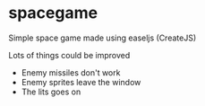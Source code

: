 spacegame
=========

Simple space game made using easeljs (CreateJS) 

Lots of things could be improved 
- Enemy missiles don't work 
- Enemy sprites leave the window
- The lits goes on
